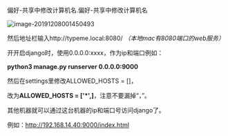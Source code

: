 偏好-共享中修改计算机名.偏好-共享中修改计算机名

![image-20191208001450493](https://tva1.sinaimg.cn/large/006tNbRwly1g9om4u3ypjj30y205kdgm.jpg)



然后地址栏输入http://typeme.local:8080/ *（本地mac有8080端口的web服务）*



开开启django时，使用0.0.0.0:xxxx，作为ip和端口例如：

**python3 manage.py runserver 0.0.0.0:9000**

然后在settings里修改ALLOWED_HOSTS = []，

改为**ALLOWED_HOSTS = ['\*',]**，注意不要漏掉“，”。

其他机器就可以通过这台机器的ip和端口号访问django了。

例如：http://192.168.14.40:9000/index.html

